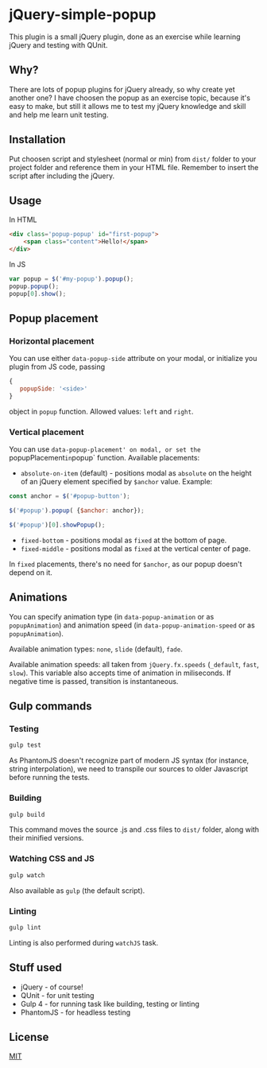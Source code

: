 # jQuery-simple-popup

This plugin is a small jQuery plugin, done as an exercise while learning jQuery and testing with QUnit.

## Why?

There are lots of popup plugins for jQuery already, so why create yet another one? I have choosen the popup as an exercise topic, because it's easy to make, but still it allows me to test my jQuery knowledge and skill and help me learn unit testing.

## Installation

Put choosen script and stylesheet (normal or min) from `dist/` folder to your project folder and reference them in your HTML file. Remember to insert the script after including the jQuery.

## Usage

In HTML
```html
<div class='popup-popup' id="first-popup">
    <span class="content">Hello!</span>
</div>
```

In JS
```javascript
var popup = $('#my-popup').popup();
popup.popup();
popup[0].show();
```

## Popup placement

### Horizontal placement

You can use either `data-popup-side` attribute on your modal, or initialize you plugin from JS code, passing
```javascript
{
   popupSide: '<side>'
}
```
object in `popup` function. Allowed values: `left` and `right`.

### Vertical placement

You can use `data-popup-placement' on modal, or set the `popupPlacement` in `popup` function.
Available placements:
* `absolute-on-item` (default) - positions modal as `absolute` on the height of an jQuery element specified by `$anchor` value. Example:
```javascript
const anchor = $('#popup-button');

$('#popup').popup( {$anchor: anchor});

$('#popup')[0].showPopup();
```
* `fixed-bottom` - positions modal as `fixed` at the bottom of page.
* `fixed-middle` - positions modal as `fixed` at the vertical center of page.

In `fixed` placements, there's no need for `$anchor`, as our popup doesn't depend on it.

## Animations

You can specify animation type (in `data-popup-animation` or as `popupAnimation`) and animation speed (in `data-popup-animation-speed` or as `popupAnimation`).

Available animation types: `none`, `slide` (default), `fade`.

Available animation speeds: all taken from `jQuery.fx.speeds` (`_default`, `fast`, `slow`). This variable also accepts time of animation in miliseconds. If negative time is passed, transition is instantaneous.

## Gulp commands

### Testing
```bash
gulp test
```
As PhantomJS doesn't recognize part of modern JS syntax (for instance, string interpolation), we need to transpile our sources to older Javascript before running the tests.

### Building
```bash
gulp build
```
This command moves the source .js and .css files to `dist/` folder, along with their minified versions.

### Watching CSS and JS
```bash
gulp watch
```
Also available as `gulp` (the default script).

### Linting
```bash
gulp lint
```
Linting is also performed during `watchJS` task.


## Stuff used
* jQuery - of course!
* QUnit - for unit testing
* Gulp 4 - for running task like building, testing or linting
* PhantomJS - for headless testing


## License
[MIT](https://choosealicense.com/licenses/mit/)
